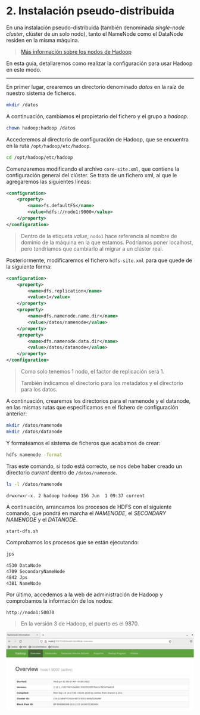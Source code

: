 # 2. Instalación pseudo-distribuida

En una instalación pseudo-distribuida (también denominada *single-node cluster*, clúster de un solo nodo), tanto el NameNode como el DataNode residen en la misma máquina.

> [Más información sobre los nodos de Hadoop](../../README.md#nodo-master)

En esta guía, detallaremos como realizar la configuración para usar Hadoop en este modo.

---

En primer lugar, crearemos un directorio denominado *datos* en la raíz de nuestro sistema de ficheros.

```sh
mkdir /datos
```

A continuación, cambiamos el propietario del fichero y el grupo a *hadoop*.

```sh
chown hadoop:hadoop /datos
```

Accederemos al directorio de configuración de Hadoop, que se encuentra en la ruta ```/opt/hadoop/etc/hadoop```.

```sh
cd /opt/hadoop/etc/hadoop
```

Comenzaremos modificando el archivo ```core-site.xml```, que contiene la configuración general del clúster. Se trata de un fichero xml, al que le agregaremos las siguientes líneas:

```xml
<configuration>
    <property>
        <name>fs.defaultFS</name>
        <value>hdfs://nodo1:9000</value>
    </property>
</configuration>
```

> Dentro de la etiqueta *value*, ```nodo1``` hace referencia al nombre de dominio de la máquina en la que estamos. Podríamos poner localhost, pero tendríamos que cambiarlo al migrar a un clúster real.

Posteriormente, modificaremos el fichero ```hdfs-site.xml``` para que quede de la siguiente forma:

```xml
<configuration>
    <property>
        <name>dfs.replication</name>
        <value>1</value>
    </property>
    <property>
        <name>dfs.namenode.name.dir</name>
        <value>/datos/namenode</value>
    </property>
    <property>
        <name>dfs.namenode.data.dir</name>
        <value>/datos/datanode</value>
    </property>
</configuration>
```

> Como solo tenemos 1 nodo, el factor de replicación será 1.
>
> También indicamos el directorio para los metadatos y el directorio para los datos.

A continuación, crearemos los directorios para el namenode y el datanode, en las mismas rutas que especificamos en el fichero de configuración anterior:

```sh
mkdir /datos/namenode
mkdir /datos/datanode
```

Y formateamos el sistema de ficheros que acabamos de crear:

```sh
hdfs namenode -format
```

Tras este comando, si todo está correcto, se nos debe haber creado un directorio *current* dentro de ```/datos/namenode```.

```sh
ls -l /datos/namenode
```

```log
drwxrwxr-x. 2 hadoop hadoop 156 Jun  1 09:37 current
```

A continuación, arrancamos los procesos de HDFS con el siguiente comando, que pondrá en marcha el *NAMENODE*, el *SECONDARY NAMENODE* y el *DATANODE*.

```sh
start-dfs.sh
```

Comprobamos los procesos que se están ejecutando:

```sh
jps
```

```log
4530 DataNode
4709 SecondaryNameNode
4842 Jps
4381 NameNode
```

Por último, accedemos a la web de administración de Hadoop y comprobamos la información de los nodos:

```www
http://nodo1:50070
```

> En la versión 3 de Hadoop, el puerto es el 9870.

![Panel de administración de Hadoop](./images/2-admin.png)
